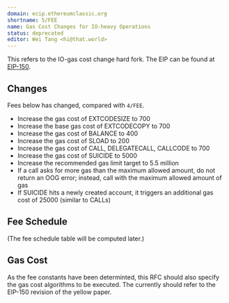 ```yaml
---
domain: ecip.ethereumclassic.org
shortname: 5/FEE
name: Gas Cost Changes for IO-heavy Operations
status: deprecated
editor: Wei Tang <hi@that.world>
---
```


This refers to the IO-gas cost change hard fork. The EIP can be found
at
[EIP-150](https://github.com/ethereum/EIPs/issues/150).

## Changes

Fees below has changed, compared with `4/FEE`.

* Increase the gas cost of EXTCODESIZE to 700
* Increase the base gas cost of EXTCODECOPY to 700
* Increase the gas cost of BALANCE to 400
* Increase the gas cost of SLOAD to 200
* Increase the gas cost of CALL, DELEGATECALL, CALLCODE to 700
* Increase the gas cost of SUICIDE to 5000
* Increase the recommended gas limit target to 5.5 million
* If a call asks for more gas than the maximum allowed amount, do not return an OOG error; instead, call with the maximum allowed amount of gas
* If SUICIDE hits a newly created account, it triggers an additional gas cost of 25000 (similar to CALLs)

## Fee Schedule

(The fee schedule table will be computed later.)

## Gas Cost

As the fee constants have been determinted, this RFC should also specify the gas cost algorithms to be executed. The currently should refer to the EIP-150 revision of the yellow paper.
